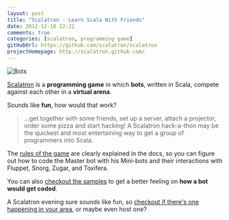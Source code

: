 ```yaml
---
layout: post
title: "Scalatron - Learn Scala With Friends"
date: 2012-12-10 22:22
comments: true
categories: [scalatron, programming game]
gitHubUrl: https://github.com/scalatron/scalatron
projectHomepage: http://scalatron.github.com/
---
```


![Bots](http://farm6.staticflickr.com/5141/5681410224_50ff7e4c8d_m.jpg)

[Scalatron](https://github.com/scalatron/scalatron) is a **programming game** in which **bots**, written in Scala, compete against each other in a **virtual arena**.

Sounds like **fun**, how would that work? 

>…get together with some friends, set up a server, attach a projector, order some pizza and start hacking! A Scalatron hack-a-thon may be the quickest and most entertaining way to get a group of programmers into Scala.

The [rules of the game](https://github.com/scalatron/scalatron/blob/master/Scalatron/doc/markdown/Scalatron%20Game%20Rules.md) are clearly explained in the docs, so you can figure out how to code the Master bot with his Mini-bots and their interactions with Fluppet, Snorg, Zugar, and Toxifera.

You can also [checkout the samples](https://github.com/scalatron/scalatron/tree/master/Scalatron/samples) to get a better feeling on **how a bot would get coded**.

A Scalatron evening sure sounds like fun, so [checkout if there's one happening in your area](https://www.google.com/search?q=scalatron%20site:meetup.com), or maybe even host one?


